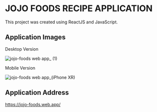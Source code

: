 # JOJO FOODS RECIPE APPLICATION

This project was created using ReactJS and JavaScript.

## Application Images

Desktop Version

![jojo-foods web app_ (1)](https://user-images.githubusercontent.com/34424896/216033757-3011b80e-94fd-46f9-9c1f-06bc9d11f84e.png)


Mobile Version

![jojo-foods web app_(iPhone XR)](https://user-images.githubusercontent.com/34424896/216033801-2137507e-09e6-441b-bd3d-38b6a27d0fe8.png)

## Application Address

https://jojo-foods.web.app/


